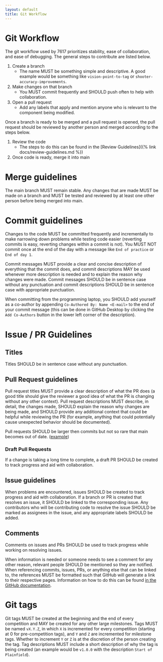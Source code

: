 ```yaml
---
layout: default
title: Git Workflow
---
```


# Git Workflow

The git workflow used by 7617 prioritizes stability, ease of collaboration, and ease of debugging. The general steps to contribute are listed below.

1. Create a branch
    * The name MUST be something simple and descriptive. A good example would be something like `vision-point-to-tag` or `shooter-accuracy-improvements`.
2. Make changes on that branch
    * You MUST commit frequently and SHOULD push often to help with collaboration.
3. Open a pull request
    * Add any labels that apply and mention anyone who is relevant to the component being modified.

Once a branch is ready to be merged and a pull request is opened, the pull request should be reviewed by another person and merged according to the steps below.

1. Review the code
    * The steps to do this can be found in the [Review Guidelines]({% link docs/review-guidelines.md %})
2. Once code is ready, merge it into main

# Merge guidelines

The main branch MUST remain stable. Any changes that are made MUST be made on a branch and MUST be tested and reviewed by at least one other person before being merged into main.

# Commit guidelines

Changes to the code MUST be committed frequently and incrementally to make narrowing down problems while testing code easier (reverting commits is easy, reverting changes within a commit is not). You MUST NOT commit once at the end of the day with a message like `End of practice` or `End of day 1`.

Commit messages MUST provide a clear and concise description of everything that the commit does, and commit descriptions MAY be used whenever more description is needed and to explain the reason why changes were made. Commit messages SHOULD be in sentence case without any punctuation and commit descriptions SHOULD be in sentence case with appropriate punctuation.

When committing from the programming laptop, you SHOULD add yourself as a co-author by appending `Co-Authored By: Name <E-mail>` to the end of your commit message (this can be done in GitHub Desktop by clicking the `Add Co-Authors` button in the lower left corner of the description).

# Issue / PR Guidelines

## Titles

Titles SHOULD be in sentence case without any punctuation.

## Pull Request guidelines

Pull request titles MUST provide a clear description of what the PR does (a good title should give the reviewer a good idea of what the PR is changing without any other context). Pull request descriptions MUST describe, in detail, the changes made, SHOULD explain the reason why changes are being made, and SHOULD provide any additional context that could be helpful while reviewing the PR (for example, anything that could potentially cause unexpected behavior should be documented).

Pull requests SHOULD be larger then commits but not so rare that main becomes out of date. ([example](https://github.com/roboblazers7617/2024Robot/commit/dca0b52))

### Draft Pull Requests

If a change is taking a long time to complete, a draft PR SHOULD be created to track progress and aid with collaboration.

## Issue guidelines

When problems are encountered, issues SHOULD be created to track progress and aid with collaboration. If a branch or PR is created that resolves an issue, it SHOULD be linked to the corresponding issue. Any contributors who will be contributing code to resolve the issue SHOULD be marked as assignees in the issue, and any appropriate labels SHOULD be added.

## Comments

Comments on issues and PRs SHOULD be used to track progress while working on resolving issues.

When information is needed or someone needs to see a comment for any other reason, relevant people SHOULD be mentioned so they are notified. When referencing commits, issues, PRs, or anything else that can be linked to, the references MUST be formatted such that GitHub will generate a link to their respective pages. Information on how to do this can be found [in the GitHub documentation](https://docs.github.com/en/get-started/writing-on-github/working-with-advanced-formatting/autolinked-references-and-urls).

# Git tags

Git tags MUST be created at the beginning and the end of every competition and MAY be created for any other large milestones. Tags MUST be named `vX.Y.Z`, in which `X` is incremented for every competition (starting at 0 for pre-competition tags), and `Y` and `Z` are incremented for milestone tags. Whether to increment `Y` or `Z` is at the discretion of the person creating the tag. Tag descriptions MUST include a short description of why the tag is being created (an example would be `v1.0.0` with the description `Start of Plainfield`).
